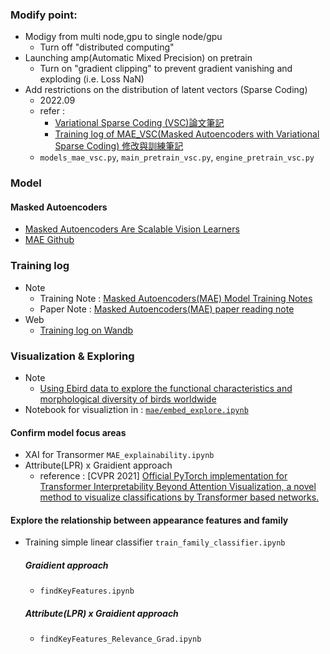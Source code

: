 
### Modify point:
- Modigy from multi node,gpu to single node/gpu
  - Turn off "distributed computing"  
- Launching amp(Automatic Mixed Precision) on pretrain 
  - Turn on "gradient clipping" to prevent gradient vanishing and exploding (i.e. Loss NaN)
- Add restrictions on the distribution of latent vectors (Sparse Coding)
  - 2022.09
  - refer : 
    - [Variational Sparse Coding (VSC)論文筆記](https://hackmd.io/@YungHuiHsu/HJN5IL2gs)
    - [Training log of MAE_VSC(Masked Autoencoders with Variational Sparse Coding) 修改與訓練筆記](https://hackmd.io/@YungHuiHsu/ByIooeufi)
  - `models_mae_vsc.py`, `main_pretrain_vsc.py`, `engine_pretrain_vsc.py`

### Model
#### Masked Autoencoders
- [Masked Autoencoders Are Scalable Vision Learners](https://arxiv.org/abs/2111.06377)
- [MAE Github](https://github.com/facebookresearch/mae)


### Training log
- Note
  - Training Note : [Masked Autoencoders(MAE) Model Training Notes](https://hackmd.io/@YungHuiHsu/BJFcW5L49)
  - Paper Note : [Masked Autoencoders(MAE) paper reading note](https://hackmd.io/@YungHuiHsu/HJB2yXV75)
- Web 
  - [Training log on Wandb](https://wandb.ai/yunghui/MAE_VSC_eBird)


### Visualization & Exploring
- Note
  - [Using Ebird data to explore the functional characteristics and morphological diversity of birds worldwide](https://hackmd.io/@YungHuiHsu/Hycb0ScU9)
- Notebook for visualiztion in : [`mae/embed_explore.ipynb`](https://github.com/YunghuiHsu/ebird_project/blob/main/mae/embed_explore.ipynb)

#### Confirm model focus areas
- XAI for Transormer `MAE_explainability.ipynb`
- Attribute(LPR) x Graidient approach
  - reference : [CVPR 2021] [Official PyTorch implementation for Transformer Interpretability Beyond Attention Visualization, a novel method to visualize classifications by Transformer based networks.](https://arxiv.org/abs/2012.09838)

#### Explore the relationship between appearance features and family
- Training simple linear classifier `train_family_classifier.ipynb` 
  ##### Graidient approach 
  - `findKeyFeatures.ipynb`
  ##### Attribute(LPR) x Graidient approach 
  - `findKeyFeatures_Relevance_Grad.ipynb`
    
 
